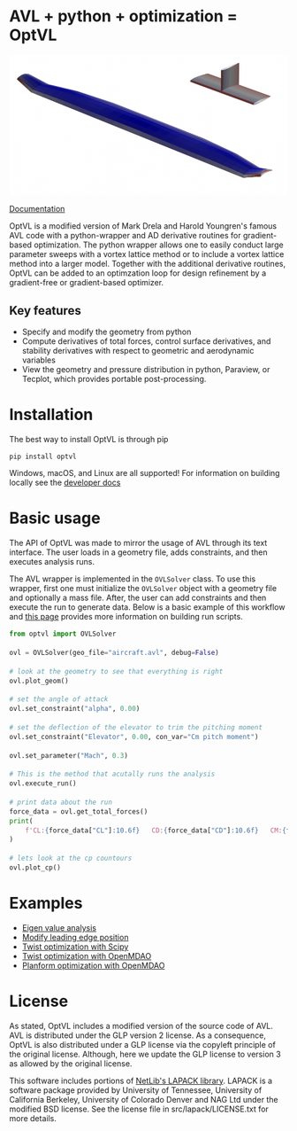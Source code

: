 # AVL + python + optimization = OptVL
![iso cp view](docs/figures/aircraft_cp_iso.png)
<!-- [![Downloads](https://static.pepy.tech/badge/optvl)](https://pepy.tech/project/optvl) -->
[Documentation](https://joanibal.github.io/OptVL/)

OptVL is a modified version of Mark Drela and Harold Youngren's famous AVL code with a python-wrapper and AD derivative routines for gradient-based optimization.
The python wrapper allows one to easily conduct large parameter sweeps with a vortex lattice method or to include a vortex lattice method into a larger model. 
Together with the additional derivative routines, OptVL can be added to an optimzation loop for design refinement by a  gradient-free or gradient-based optimizer. 
<!-- On top of this OptVL also has the ability to  -->
<!-- Additionally, this wrapper provides access to more data than is available through traditional file output.  -->
<!-- Unlike in the output files which is limit to about 4 digits, the user has access to the full double precision data.  -->

## Key features

- Specify and modify the geometry from python 
- Compute derivatives of total forces, control surface derivatives, and stability derivatives with respect to geometric and aerodynamic variables
- View the geometry and pressure distribution in python, Paraview, or Tecplot, which provides portable post-processing. 


# Installation
The best way to install OptVL is through pip
```
pip install optvl
```
Windows, macOS, and Linux are all supported!
For information on building locally see the [developer docs](https://joanibal.github.io/OptVL/building_optvl_locally/)

# Basic usage
The API of OptVL was made to mirror the usage of AVL through its text interface. 
The user loads in a geometry file, adds constraints, and then executes analysis runs.

The AVL wrapper is implemented in the `OVLSolver` class. 
To use this wrapper, first one must initialize the `OVLSolver` object with a geometry file and optionally a mass file. 
After, the user can add constraints and then execute the run to generate data. 
Below is a basic example of this workflow and [this page](https://joanibal.github.io/OptVL/making_a_script/) provides more information on building run scripts. 

```python
from optvl import OVLSolver

ovl = OVLSolver(geo_file="aircraft.avl", debug=False)

# look at the geometry to see that everything is right
ovl.plot_geom()

# set the angle of attack
ovl.set_constraint("alpha", 0.00)

# set the deflection of the elevator to trim the pitching moment
ovl.set_constraint("Elevator", 0.00, con_var="Cm pitch moment")

ovl.set_parameter("Mach", 0.3)

# This is the method that acutally runs the analysis
ovl.execute_run()

# print data about the run 
force_data = ovl.get_total_forces()
print(
    f'CL:{force_data["CL"]:10.6f}   CD:{force_data["CD"]:10.6f}   CM:{force_data["CM"]:10.6f}'
)

# lets look at the cp countours 
ovl.plot_cp()
```

# Examples
- [Eigen value analysis](https://joanibal.github.io/OptVL/modal_analysis/)
- [Modify leading edge position](https://joanibal.github.io/OptVL/parameter_sweeps/)
- [Twist optimization with Scipy](https://joanibal.github.io/OptVL/optimization_setup_scipy/)
- [Twist optimization with OpenMDAO](https://joanibal.github.io/OptVL/optimization_setup_om/)
- [Planform optimization with OpenMDAO](https://joanibal.github.io/OptVL/planform_optimization/)

# License

As stated, OptVL includes a modified version of the source code of AVL.
AVL is distributed under the GLP version 2 license.
As a consequence, OptVL is also distributed under a GLP license via the copyleft principle of the original license. 
Although, here we update the GLP license to version 3 as allowed by the original license. 

This software includes portions of [NetLib's LAPACK library](https://www.netlib.org/lapack/). LAPACK is a software package provided by University of Tennessee, University of California Berkeley, University of Colorado Denver and NAG Ltd under the modified BSD license.  See the license file in src/lapack/LICENSE.txt for more details.